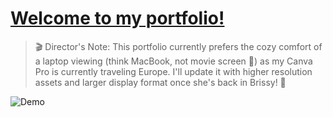 # [Welcome to my portfolio!](https://duong-28.github.io/lucy-portfolio/)

> 🎬 Director's Note: This portfolio currently prefers the cozy comfort of a laptop viewing (think MacBook, not movie screen 🎥) as my Canva Pro is currently traveling Europe. I'll update it with higher resolution assets and larger display format once she's back in Brissy! 💫

![Demo](./photos/demo.png)
